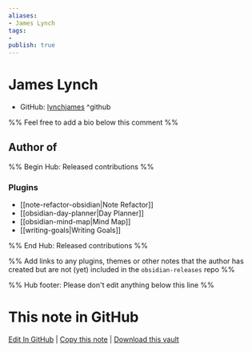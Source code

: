 ```yaml
---
aliases:
- James Lynch
tags:
- 
publish: true
---
```


# James Lynch

- GitHub: [lynchjames](https://github.com/lynchjames/) ^github
<!-- - Discord: `@` ^discord-->
<!-- - Website: <https://> ^website-->
<!-- - [[Publish sites|Publish site]]: <https://> ^publish-->

%% Feel free to add a bio below this comment %%


## Author of

%% Begin Hub: Released contributions %%
### Plugins
- [[note-refactor-obsidian|Note Refactor]]
- [[obsidian-day-planner|Day Planner]]
- [[obsidian-mind-map|Mind Map]]
- [[writing-goals|Writing Goals]]

%% End Hub: Released contributions %%

%% Add links to any plugins, themes or other notes that the author has created but are not (yet) included in the `obsidian-releases` repo %%

<!--
### Unlisted plugins
-->

<!--
### Others
-->

<!--
## Sponsor this author
-->

<!-- - [[GitHub sponsors]]: [Sponsor @lynchjames on GitHub Sponsors](https://github.com/sponsors/lynchjames) ^github-sponsor-->
<!-- - [[Buy me a coffee]]: <https://> ^buy-me-a-coffee-->
<!-- - [[PayPal]]: <https://> ^paypal-->
<!-- - [[Patreon]]: <https://> ^patreon-->

<!--
## Follow this author
-->

<!-- - [[YouTube Channels|On YouTube]]: <https://> ^youtube-->
<!-- - Twitter: <https://> ^twitter-->
<!-- - ... -->

%% Hub footer: Please don't edit anything below this line %%

# This note in GitHub

<span class="git-footer">[Edit In GitHub](https://github.dev/obsidian-community/obsidian-hub/blob/main/01%20-%20Community/People/lynchjames.md "git-hub-edit-note") | [Copy this note](https://raw.githubusercontent.com/obsidian-community/obsidian-hub/main/01%20-%20Community/People/lynchjames.md "git-hub-copy-note") | [Download this vault](https://github.com/obsidian-community/obsidian-hub/archive/refs/heads/main.zip "git-hub-download-vault") </span>
